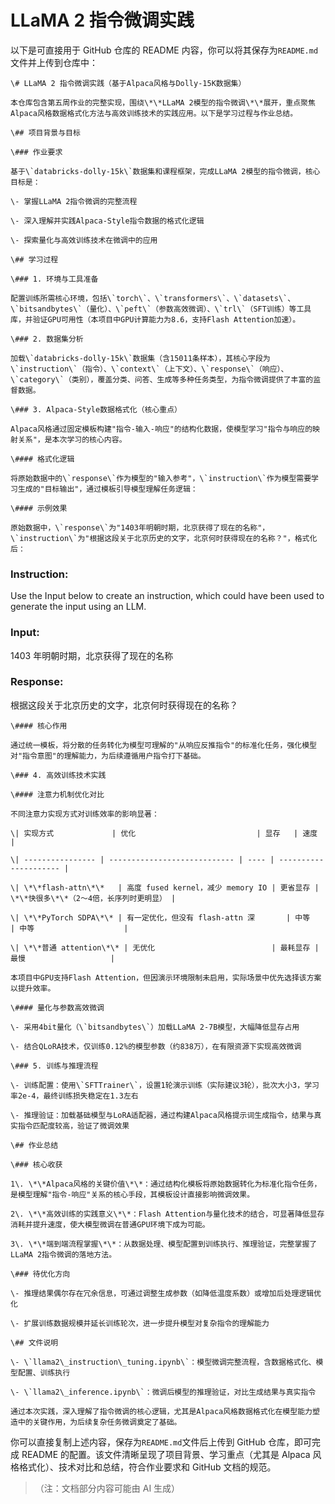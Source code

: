 # LLaMA 2 指令微调实践

以下是可直接用于 GitHub 仓库的 README 内容，你可以将其保存为`README.md`文件并上传到仓库中：



```
\# LLaMA 2 指令微调实践（基于Alpaca风格与Dolly-15K数据集）

本仓库包含第五周作业的完整实现，围绕\*\*LLaMA 2模型的指令微调\*\*展开，重点聚焦Alpaca风格数据格式化方法与高效训练技术的实践应用。以下是学习过程与作业总结。

\## 项目背景与目标

\### 作业要求

基于\`databricks-dolly-15k\`数据集和课程框架，完成LLaMA 2模型的指令微调，核心目标是：

\- 掌握LLaMA 2指令微调的完整流程

\- 深入理解并实践Alpaca-Style指令数据的格式化逻辑

\- 探索量化与高效训练技术在微调中的应用

\## 学习过程

\### 1. 环境与工具准备

配置训练所需核心环境，包括\`torch\`、\`transformers\`、\`datasets\`、\`bitsandbytes\`（量化）、\`peft\`（参数高效微调）、\`trl\`（SFT训练）等工具库，并验证GPU可用性（本项目中GPU计算能力为8.6，支持Flash Attention加速）。

\### 2. 数据集分析

加载\`databricks-dolly-15k\`数据集（含15011条样本），其核心字段为\`instruction\`（指令）、\`context\`（上下文）、\`response\`（响应）、\`category\`（类别），覆盖分类、问答、生成等多种任务类型，为指令微调提供了丰富的监督数据。

\### 3. Alpaca-Style数据格式化（核心重点）

Alpaca风格通过固定模板构建"指令-输入-响应"的结构化数据，使模型学习"指令与响应的映射关系"，是本次学习的核心内容。

\#### 格式化逻辑

将原始数据中的\`response\`作为模型的"输入参考"，\`instruction\`作为模型需要学习生成的"目标输出"，通过模板引导模型理解任务逻辑：

\#### 示例效果

原始数据中，\`response\`为"1403年明朝时期，北京获得了现在的名称"，\`instruction\`为"根据这段关于北京历史的文字，北京何时获得现在的名称？"，格式化后：
```

### Instruction:

Use the Input below to create an instruction, which could have been used to generate the input using an LLM.

### Input:

1403 年明朝时期，北京获得了现在的名称

### Response:

根据这段关于北京历史的文字，北京何时获得现在的名称？



```
\#### 核心作用

通过统一模板，将分散的任务转化为模型可理解的"从响应反推指令"的标准化任务，强化模型对"指令意图"的理解能力，为后续遵循用户指令打下基础。

\### 4. 高效训练技术实践

\#### 注意力机制优化对比

不同注意力实现方式对训练效率的影响显著：

\| 实现方式             | 优化                           | 显存   | 速度                    |

\| ---------------- | ---------------------------- | ---- | --------------------- |

\| \*\*flash-attn\*\*   | 高度 fused kernel，减少 memory IO | 更省显存 | \*\*快很多\*\*（2～4倍，长序列时更明显） |

\| \*\*PyTorch SDPA\*\* | 有一定优化，但没有 flash-attn 深       | 中等   | 中等                    |

\| \*\*普通 attention\*\* | 无优化                          | 最耗显存 | 最慢                   |

本项目中GPU支持Flash Attention，但因演示环境限制未启用，实际场景中优先选择该方案以提升效率。

\#### 量化与参数高效微调

\- 采用4bit量化（\`bitsandbytes\`）加载LLaMA 2-7B模型，大幅降低显存占用

\- 结合QLoRA技术，仅训练0.12%的模型参数（约838万），在有限资源下实现高效微调

\### 5. 训练与推理流程

\- 训练配置：使用\`SFTTrainer\`，设置1轮演示训练（实际建议3轮），批次大小3，学习率2e-4，最终训练损失稳定在1.3左右

\- 推理验证：加载基础模型与LoRA适配器，通过构建Alpaca风格提示词生成指令，结果与真实指令匹配度较高，验证了微调效果

\## 作业总结

\### 核心收获

1\. \*\*Alpaca风格的关键价值\*\*：通过结构化模板将原始数据转化为标准化指令任务，是模型理解"指令-响应"关系的核心手段，其模板设计直接影响微调效果。

2\. \*\*高效训练的实践意义\*\*：Flash Attention与量化技术的结合，可显著降低显存消耗并提升速度，使大模型微调在普通GPU环境下成为可能。

3\. \*\*端到端流程掌握\*\*：从数据处理、模型配置到训练执行、推理验证，完整掌握了LLaMA 2指令微调的落地方法。

\### 待优化方向

\- 推理结果偶尔存在冗余信息，可通过调整生成参数（如降低温度系数）或增加后处理逻辑优化

\- 扩展训练数据规模并延长训练轮次，进一步提升模型对复杂指令的理解能力

\## 文件说明

\- \`llama2\_instruction\_tuning.ipynb\`：模型微调完整流程，含数据格式化、模型配置、训练执行

\- \`llama2\_inference.ipynb\`：微调后模型的推理验证，对比生成结果与真实指令

通过本次实践，深入理解了指令微调的核心逻辑，尤其是Alpaca风格数据格式化在模型能力塑造中的关键作用，为后续复杂任务微调奠定了基础。
```

你可以直接复制上述内容，保存为`README.md`文件后上传到 GitHub 仓库，即可完成 README 的配置。该文件清晰呈现了项目背景、学习重点（尤其是 Alpaca 风格格式化）、技术对比和总结，符合作业要求和 GitHub 文档的规范。

> （注：文档部分内容可能由 AI 生成）